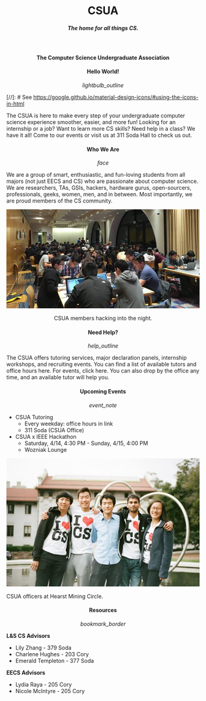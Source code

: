 CSUA
====

##### The home for all things CS.

<br>

#### The Computer Science Undergraduate Association

#### Hello World!

<style>
h1, h4, h5, .material-icons {
	text-align: center;
	display: block;
}
</style>

<i class="material-icons">lightbulb_outline</i>

[//]: # See https://google.github.io/material-design-icons/#using-the-icons-in-html

The CSUA is here to make every step of your undergraduate computer science
experience smoother, easier, and more fun! Looking for an internship or a job?
Want to learn more CS skills? Need help in a class? We have it all! Come to our
events or visit us at 311 Soda Hall to check us out.

#### Who We Are

<i class="material-icons">face</i>

We are a group of smart, enthusiastic, and fun-loving students from all majors
(not just EECS and CS) who are passionate about computer science. We are
researchers, TAs, GSIs, hackers, hardware gurus, open-sourcers, professionals,
geeks, women, men, and in between. Most importantly, we are proud members of
the CS community.

![](img/woz.jpg)

<center>
CSUA members hacking into the night.
</center>

#### Need Help?

<i class="material-icons">help_outline</i>

The CSUA offers tutoring services, major declaration panels, internship
workshops, and recruiting events. You can find a list of available tutors and
office hours here. For events, click here. You can also drop by the office any
time, and an available tutor will help you.

#### Upcoming Events

<i class="material-icons">event_note</i>

- CSUA Tutoring 
    - Every weekday: office hours in link 
    - 311 Soda (CSUA Office) 
- CSUA x IEEE Hackathon 
    - Saturday, 4/14, 4:30 PM - Sunday, 4/15, 4:00 PM
    - Wozniak Lounge

![](img/officers-fa16.jpg)

CSUA officers at Hearst Mining Circle.

#### Resources

<i class="material-icons">bookmark_border</i>

**L&S CS Advisors**

- Lily Zhang - 379 Soda
- Charlene Hughes - 203 Cory
- Emerald Templeton - 377 Soda

**EECS Advisors**

- Lydia Raya - 205 Cory
- Nicole McIntyre - 205 Cory
